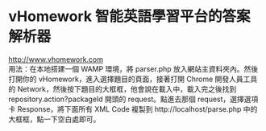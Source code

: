 # vHomework 智能英語學習平台的答案解析器
http://www.vhomework.com  
用法：在本地搭建一個 WAMP 環境，將 parser.php 放入網站主資料夾內。然後打開你的 vHomework，進入選擇題目的頁面，接著打開 Chrome 開發人員工具的 Network，然後按下題目的大框框，他會說在載入中，載入完之後找到 repository.action?packageId 開頭的 request。點進去那個 request，選擇選項卡 Response，將下面所有 XML Code 複製到 http://localhost/parse.php 中的大框框，點一下空白處即可。
